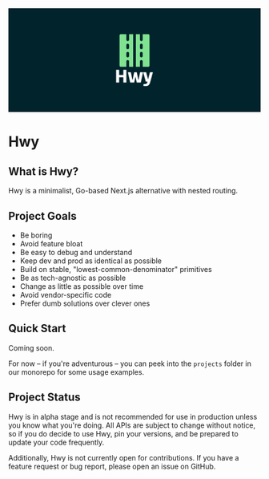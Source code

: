 <img src="/banner.webp" alt="Hwy logo banner">

# Hwy

## What is Hwy?

Hwy is a minimalist, Go-based Next.js alternative with nested routing.

## Project Goals

- Be boring
- Avoid feature bloat
- Be easy to debug and understand
- Keep dev and prod as identical as possible
- Build on stable, "lowest-common-denominator" primitives
- Be as tech-agnostic as possible
- Change as little as possible over time
- Avoid vendor-specific code
- Prefer dumb solutions over clever ones

## Quick Start

Coming soon.

For now – if you're adventurous – you can peek into the `projects` folder in our monorepo for some usage examples.

## Project Status

Hwy is in alpha stage and is not recommended for use in production unless you
know what you're doing. All APIs are subject to change without notice, so if you
do decide to use Hwy, pin your versions, and be prepared to update your code
frequently.

Additionally, Hwy is not currently open for contributions. If you have a feature
request or bug report, please open an issue on GitHub.
